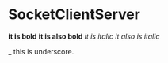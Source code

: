 # SocketClientServer

  __it is bold__
  **it is also bold**
  _it is italic_
  *it also is italic*

\_ this is underscore.
